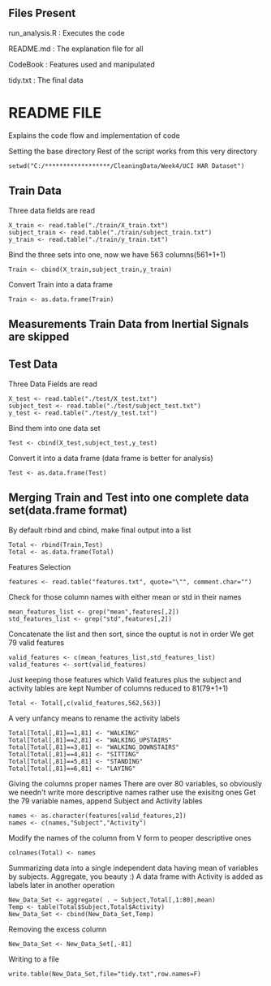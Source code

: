 

## Files Present

run_analysis.R : Executes the code

README.md : The explanation file for all 

CodeBook : Features used and manipulated

tidy.txt : The final data


# README FILE

Explains the code flow and implementation of code

Setting the base directory
Rest of the script works from this very directory 

```{r cars}
setwd("C:/******************/CleaningData/Week4/UCI HAR Dataset")
```

## Train Data
Three data fields are read

```{r pressure, echo=FALSE}
X_train <- read.table("./train/X_train.txt")
subject_train <- read.table("./train/subject_train.txt")
y_train <- read.table("./train/y_train.txt")
```

Bind the three sets into one, now we have 563 columns(561+1+1)

```{r}
Train <- cbind(X_train,subject_train,y_train)
```

Convert Train into a data frame

```{r}
Train <- as.data.frame(Train)
```

## Measurements Train Data from Inertial Signals are skipped

## Test Data
Three Data Fields are read

```{r}
X_test <- read.table("./test/X_test.txt")
subject_test <- read.table("./test/subject_test.txt")
y_test <- read.table("./test/y_test.txt")
```

Bind them into one data set

```{r}
Test <- cbind(X_test,subject_test,y_test)
```

Convert it into a data frame (data frame is better for analysis)

```{r}
Test <- as.data.frame(Test)
```

## Merging Train and Test into one complete data set(data.frame format)
By default rbind and cbind, make final output into a list

```{r}
Total <- rbind(Train,Test)
Total <- as.data.frame(Total)
```


Features Selection

```{r}
features <- read.table("features.txt", quote="\"", comment.char="")
```

Check for those column names with either mean or std in their names

```{r}
mean_features_list <- grep("mean",features[,2])
std_features_list <- grep("std",features[,2])
```

Concatenate the list and then sort, since the ouptut is not in order
We get 79  valid features

```{r}
valid_features <- c(mean_features_list,std_features_list)
valid_features <- sort(valid_features)
```
Just keeping those features which 
Valid features plus the subject and activity lables are kept
Number of columns reduced to 81(79+1+1)

```{r}
Total <- Total[,c(valid_features,562,563)]
```




A very unfancy means to rename the activity labels

```{r}
Total[Total[,81]==1,81] <- "WALKING"
Total[Total[,81]==2,81] <- "WALKING_UPSTAIRS"
Total[Total[,81]==3,81] <- "WALKING_DOWNSTAIRS"
Total[Total[,81]==4,81] <- "SITTING"
Total[Total[,81]==5,81] <- "STANDING"
Total[Total[,81]==6,81] <- "LAYING"
```



Giving the columns proper names
There are over 80 variables, so obviously we needn't write more descriptive names rather use the exisitng ones
Get the 79 variable names, append Subject and Activity lables

```{r}
names <- as.character(features[valid_features,2])
names <- c(names,"Subject","Activity")
```

Modify the names of the column from V form to peoper descriptive ones

```{r}
colnames(Total) <- names
```



Summarizing data into a single independent data having mean of variables by subjects. 
Aggregate, you beauty :) 
A data frame with 
Activity is added as labels later in another operation

```{r}
New_Data_Set <- aggregate( . ~ Subject,Total[,1:80],mean)
Temp <- table(Total$Subject,Total$Activity)
New_Data_Set <- cbind(New_Data_Set,Temp)
```

Removing the excess column

```{r}
New_Data_Set <- New_Data_Set[,-81]
```

Writing to a file

```{r}
write.table(New_Data_Set,file="tidy.txt",row.names=F)
```


